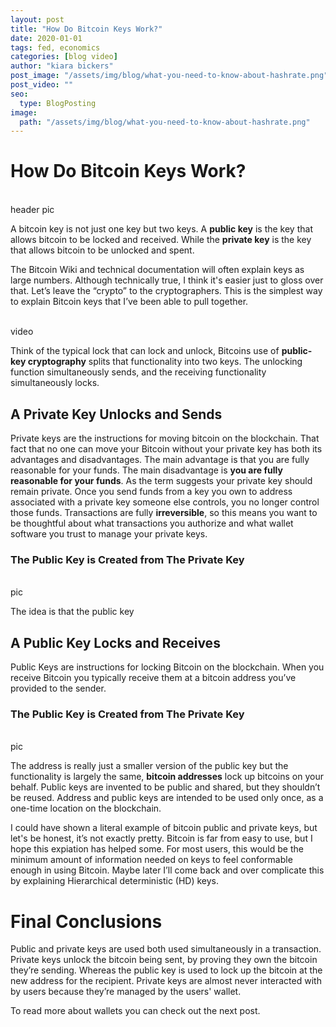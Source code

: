 ```yaml
---
layout: post
title: "How Do Bitcoin Keys Work?"
date: 2020-01-01
tags: fed, economics
categories: [blog video]
author: "kiara bickers"
post_image: "/assets/img/blog/what-you-need-to-know-about-hashrate.png"
post_video: ""
seo:
  type: BlogPosting
image:
  path: "/assets/img/blog/what-you-need-to-know-about-hashrate.png"
---
```


# How Do Bitcoin Keys Work?

<br>header pic<br>

A bitcoin key is not just one key but two keys. A <b>public key</b> is the key that allows bitcoin to be locked and received. While the <b>private key</b>  is the key that allows bitcoin to be unlocked and spent.

The Bitcoin Wiki and technical documentation will often explain keys as large numbers. Although technically true, I think it's easier just to gloss over that. Let’s leave the “crypto” to the cryptographers. This is the simplest way to explain Bitcoin keys that I’ve been able to pull together.

<br>video<br>

Think of the typical lock that can lock and unlock, Bitcoins use of <b>public-key cryptography</b> splits that functionality into two keys. The unlocking function simultaneously sends, and the receiving functionality simultaneously locks.

## A Private Key Unlocks and Sends

Private keys are the instructions for moving bitcoin on the blockchain. That fact that no one can move your Bitcoin without your private key has both its advantages and disadvantages. The main advantage is that you are fully reasonable for your funds. The main disadvantage is <b>you are fully reasonable for your funds</b>. As the term suggests your private key should remain private. Once you send funds from a key you own to address associated with a private key someone else controls, you no longer control those funds. Transactions are fully <b>irreversible</b>, so this means you want to be thoughtful about what transactions you authorize and what wallet software you trust to manage your private keys.

### The Public Key is Created from The Private Key

<br>pic<br>

The idea is that the public key

## A Public Key Locks and Receives

Public Keys are instructions for locking Bitcoin on the blockchain. When you receive Bitcoin you typically receive them at a bitcoin address you’ve provided to the sender.

### The Public Key is Created from The Private Key

<br>pic<br>

The address is really just a smaller version of the public key but the functionality is largely the same, <b>bitcoin addresses</b> lock up bitcoins on your behalf. Public keys are invented to be public and shared, but they shouldn’t be reused. Address and public keys are intended to be used only once, as a one-time location on the blockchain.

I could have shown a literal example of bitcoin public and private keys, but let's be honest, it’s not exactly pretty. Bitcoin is far from easy to use, but I hope this expiation has helped some. For most users, this would be the minimum amount of information needed on keys to feel conformable enough in using Bitcoin. Maybe later I’ll come back and over complicate this by explaining Hierarchical deterministic (HD) keys.

# Final Conclusions

Public and private keys are used both used simultaneously in a transaction. Private keys unlock the bitcoin being sent, by proving they own the bitcoin they’re sending. Whereas the public key is used to lock up the bitcoin at the new address for the recipient. Private keys are almost never interacted with by users because they’re managed by the users' wallet.

To read more about wallets you can check out the next post.
